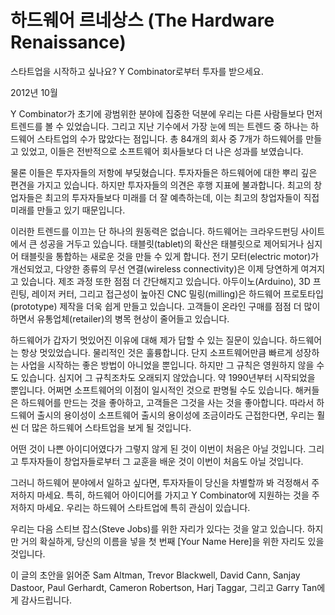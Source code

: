 # 하드웨어 르네상스 (The Hardware Renaissance)

스타트업을 시작하고 싶나요?
Y Combinator로부터 투자를 받으세요.

2012년 10월

Y Combinator가 초기에 광범위한 분야에 집중한 덕분에 우리는 다른 사람들보다 먼저 트렌드를 볼 수 있었습니다. 그리고 지난 기수에서 가장 눈에 띄는 트렌드 중 하나는 하드웨어 스타트업의 수가 많았다는 점입니다. 총 84개의 회사 중 7개가 하드웨어를 만들고 있었고, 이들은 전반적으로 소프트웨어 회사들보다 더 나은 성과를 보였습니다.

물론 이들은 투자자들의 저항에 부딪혔습니다. 투자자들은 하드웨어에 대한 뿌리 깊은 편견을 가지고 있습니다. 하지만 투자자들의 의견은 후행 지표에 불과합니다. 최고의 창업자들은 최고의 투자자들보다 미래를 더 잘 예측하는데, 이는 최고의 창업자들이 직접 미래를 만들고 있기 때문입니다.

이러한 트렌드를 이끄는 단 하나의 원동력은 없습니다. 하드웨어는 크라우드펀딩 사이트에서 큰 성공을 거두고 있습니다. 태블릿(tablet)의 확산은 태블릿으로 제어되거나 심지어 태블릿을 통합하는 새로운 것을 만들 수 있게 합니다. 전기 모터(electric motor)가 개선되었고, 다양한 종류의 무선 연결(wireless connectivity)은 이제 당연하게 여겨지고 있습니다. 제조 과정 또한 점점 더 간단해지고 있습니다. 아두이노(Arduino), 3D 프린팅, 레이저 커터, 그리고 접근성이 높아진 CNC 밀링(milling)은 하드웨어 프로토타입(prototype) 제작을 더욱 쉽게 만들고 있습니다. 고객들이 온라인 구매를 점점 더 많이 하면서 유통업체(retailer)의 병목 현상이 줄어들고 있습니다.

하드웨어가 갑자기 멋있어진 이유에 대해 제가 답할 수 있는 질문이 있습니다. 하드웨어는 항상 멋있었습니다. 물리적인 것은 훌륭합니다. 단지 소프트웨어만큼 빠르게 성장하는 사업을 시작하는 좋은 방법이 아니었을 뿐입니다. 하지만 그 규칙은 영원하지 않을 수도 있습니다. 심지어 그 규칙조차도 오래되지 않았습니다. 약 1990년부터 시작되었을 뿐입니다. 어쩌면 소프트웨어의 이점이 일시적인 것으로 판명될 수도 있습니다. 해커들은 하드웨어를 만드는 것을 좋아하고, 고객들은 그것을 사는 것을 좋아합니다. 따라서 하드웨어 출시의 용이성이 소프트웨어 출시의 용이성에 조금이라도 근접한다면, 우리는 훨씬 더 많은 하드웨어 스타트업을 보게 될 것입니다.

어떤 것이 나쁜 아이디어였다가 그렇지 않게 된 것이 이번이 처음은 아닐 것입니다. 그리고 투자자들이 창업자들로부터 그 교훈을 배운 것이 이번이 처음도 아닐 것입니다.

그러니 하드웨어 분야에서 일하고 싶다면, 투자자들이 당신을 차별할까 봐 걱정해서 주저하지 마세요. 특히, 하드웨어 아이디어를 가지고 Y Combinator에 지원하는 것을 주저하지 마세요. 우리는 하드웨어 스타트업에 특히 관심이 있습니다.

우리는 다음 스티브 잡스(Steve Jobs)를 위한 자리가 있다는 것을 알고 있습니다. 하지만 거의 확실하게, 당신의 이름을 넣을 첫 번째 [Your Name Here]을 위한 자리도 있을 것입니다.

이 글의 초안을 읽어준 Sam Altman, Trevor Blackwell, David Cann, Sanjay Dastoor, Paul Gerhardt, Cameron Robertson, Harj Taggar, 그리고 Garry Tan에게 감사드립니다.